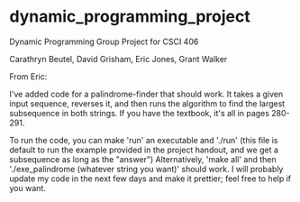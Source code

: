# dynamic_programming_project
Dynamic Programming Group Project for CSCI 406

Carathryn Beutel, David Grisham, Eric Jones, Grant Walker

From Eric:

I've added code for a palindrome-finder that should work. It takes a given input
sequence, reverses it, and then runs the algorithm to find the largest
subsequence in both strings. If you have the textbook, it's all in pages
280-291. 

To run the code, you can make 'run' an executable and './run' (this file is
default to run the example provided in the project handout, and we get a
subsequence as long as the "answer") Alternatively, 'make all' and then
'./exe_palindrome (whatever string you want)' should work.  I will probably
update my code in the next few days and make it prettier; feel free to help if
you want. 
